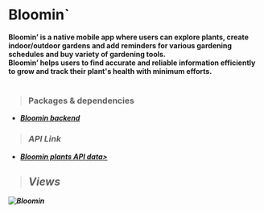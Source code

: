 # Bloomin`

<strong>Bloomin’ is a native mobile app where users can explore plants, create indoor/outdoor gardens and add reminders for various gardening schedules and buy variety of gardening tools.<br/>
Bloomin’ helps users to find accurate and reliable information efficiently to grow and track their plant's health with minimum efforts.<strong/>
<br><br>

> ### Packages & dependencies
* [<em>Bloomin backend<em>](https://github.com/souravdn/bloomin-api)
> ### API Link
* [<em>Bloomin plants API data>](https://bloomin-api.herokuapp.com/)

> ## Views
![Bloomin](https://user-images.githubusercontent.com/73666943/186475221-a223bce1-5fb7-423d-9c0c-a6884c729082.png)
<br><br>


